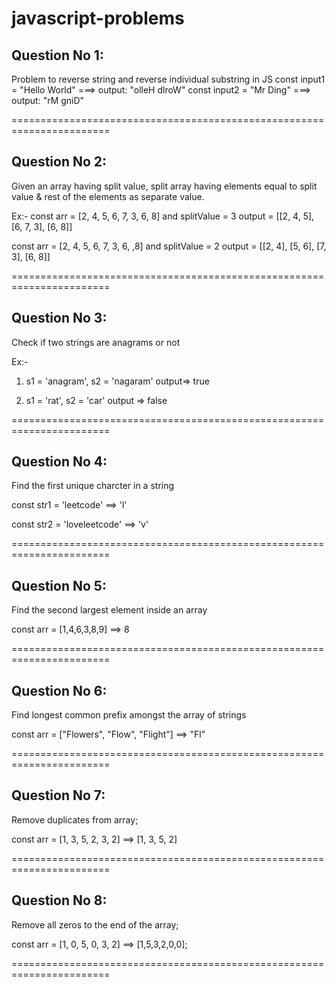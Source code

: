 # javascript-problems


## Question No 1:

Problem to reverse string and reverse individual substring in JS
const input1 = "Hello World" ===> output: "olleH dlroW"
const input2 = "Mr Ding" ===> output: "rM gniD"

=======================================================================

## Question No 2:

Given an array having split value, split array having elements equal to split value & rest of the elements as separate value. 

Ex:- 
const arr = [2, 4, 5, 6, 7, 3, 6, 8] and splitValue = 3
output = [[2, 4, 5], [6, 7, 3], [6, 8]]

const arr = [2, 4, 5, 6, 7, 3, 6, ,8] and splitValue = 2
output = [[2, 4], [5, 6], [7, 3], [6, 8]]

=======================================================================

## Question No 3:

Check if two strings are anagrams or not

Ex:- 
1. s1 = 'anagram', s2 = 'nagaram'
   output=> true

2. s1 = 'rat', s2 = 'car'
   output => false

=======================================================================

## Question No 4: 

Find the first unique charcter in a string

const str1 = 'leetcode' ==> 'l'

const str2 = 'loveleetcode' ==> 'v'

=======================================================================

## Question No 5: 

Find the second largest element inside an array

const arr = [1,4,6,3,8,9] ==> 8

=======================================================================

## Question No 6: 

Find longest common prefix amongst the array of strings

const arr = ["Flowers", "Flow", "Flight"] ==> "Fl"

=======================================================================

## Question No 7: 

Remove duplicates from array;

const arr = [1, 3, 5, 2, 3, 2] ==> [1, 3, 5, 2]

=======================================================================

## Question No 8: 

Remove all zeros to the end of the array;

const arr = [1, 0, 5, 0, 3, 2] ==> [1,5,3,2,0,0];

=======================================================================
